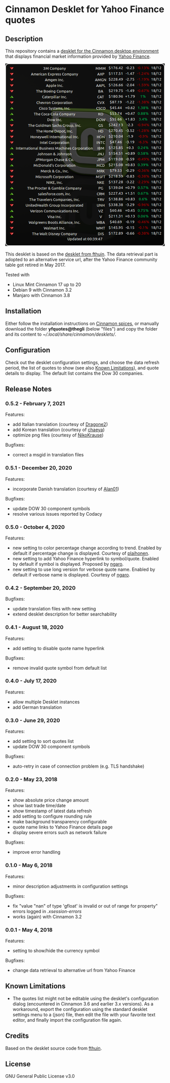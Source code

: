 # Cinnamon Desklet for Yahoo Finance quotes

## Description
This repository contains a [desklet for the Cinnamon desktop environment](https://cinnamon-spices.linuxmint.com/desklets) that displays financial market information provided by [Yahoo Finance](https://finance.yahoo.com/).

![Screenshot](screenshot.png)

This desklet is based on the [desklet from fthuin](https://github.com/fthuin/yahoofinance-cinnamon-desklet). The data retrieval part is adopted to an alternative service url, after the Yahoo Finance community table got retired in May 2017.

Tested with
- Linux Mint Cinnamon 17 up to 20
- Debian 9 with Cinnamon 3.2
- Manjaro with Cinnamon 3.8

## Installation
Either follow the installation instructions on [Cinnamon spices](https://cinnamon-spices.linuxmint.com/desklets), or manually download the folder **yfquotes@thegli** (below "files") and copy the folder and its content to *~/.local/share/cinnamon/desklets/*.

## Configuration
Check out the desklet configuration settings, and choose the data refresh period, the list of quotes to show (see also [Known Limitations](#known-limitations)), and quote details to display. The default list contains the Dow 30 companies.

## Release Notes

### 0.5.2 - February 7, 2021
Features:
 - add Italian translation (courtesy of [Dragone2](https://github.com/Dragone2))
 - add Korean translation (courtesy of [chaeya](https://github.com/chaeya))
 - optimize png files (courtesy of [NikoKrause](https://github.com/NikoKrause))
 
Bugfixes:
 - correct a msgid in translation files

### 0.5.1 - December 20, 2020
Features:
- incorporate Danish translation (courtesy of [Alan01](https://github.com/Alan01))

Bugfixes:
- update DOW 30 component symbols
- resolve various issues reported by Codacy

### 0.5.0 - October 4, 2020
Features:
- new setting to color percentage change according to trend. Enabled by default if percentage change is displayed. Courtesy of [plaihonen](https://github.com/plaihonen).
- new setting to add Yahoo Finance hyperlink to symbol/quote. Enabled by default if symbol is displayed. Proposed by [ngaro](https://github.com/ngaro).
- new setting to use long version for verbose quote name. Enabled by default if verbose name is displayed. Courtesy of [ngaro](https://github.com/ngaro).

### 0.4.2 - September 20, 2020
Bugfixes:
- update translation files with new setting
- extend desklet description for better searchability

### 0.4.1 - August 18, 2020
Features:
- add setting to disable quote name hyperlink

Bugfixes:
- remove invalid quote symbol from default list

### 0.4.0 - July 17, 2020 
Features:
- allow multiple Desklet instances
- add German translation

### 0.3.0 - June 29, 2020
Features:
- add setting to sort quotes list
- update DOW 30 component symbols

Bugfixes:
- auto-retry in case of connection problem (e.g. TLS handshake)

### 0.2.0 - May 23, 2018
Features:
- show absolute price change amount
- show last trade time/date
- show timestamp of latest data refresh
- add setting to configure rounding rule
- make background transparency configurable
- quote name links to Yahoo Finance details page
- display severe errors such as network failure

Bugfixes:
- improve error handling

### 0.1.0 - May 6, 2018
Features:
- minor description adjustments in configuration settings

Bugfixes:
- fix "value "nan" of type 'gfloat' is invalid or out of range for property" errors logged in *.xsession-errors*
- works (again) with Cinnamon 3.2

### 0.0.1 - May 4, 2018
Features:
- setting to show/hide the currency symbol

Bugfixes:
- change data retrieval to alternative url from Yahoo Finance

## Known Limitations

- The quotes list might not be editable using the desklet's configuration dialog (encountered in Cinnamon 3.6 and earlier 3.x versions). As a workaround, export the configuration using the standard desklet settings menu to a (json) file, then edit the file with your favorite text editor, and finally import the configuration file again.

## Credits
Based on the desklet source code from [fthuin](https://github.com/fthuin/yahoofinance-cinnamon-desklet).

## License
GNU General Public License v3.0
